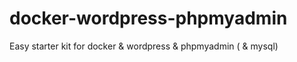 # docker-wordpress-phpmyadmin
Easy starter kit for docker &amp; wordpress &amp; phpmyadmin ( &amp; mysql)
